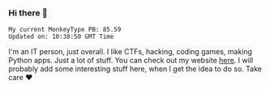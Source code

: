 ### Hi there 👋
<!-- PB START -->
```
My current MonkeyType PB: 85.59
Updated on: 10:38:50 GMT Time
```
<!-- PB END -->
I'm an IT person, just overall. I like CTFs, hacking, coding games, making Python apps. Just a lot of stuff.
You can check out my website [here](https://skill3472.github.io/).
I will probably add some interesting stuff here, when I get the idea to do so. Take care ❤️
